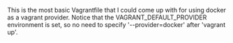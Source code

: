This is the most basic Vagrantfile that I could come up with for using docker as
a vagrant provider. Notice that the VAGRANT_DEFAULT_PROVIDER environment is set,
so no need to specify '--provider=docker' after 'vagrant up'.
